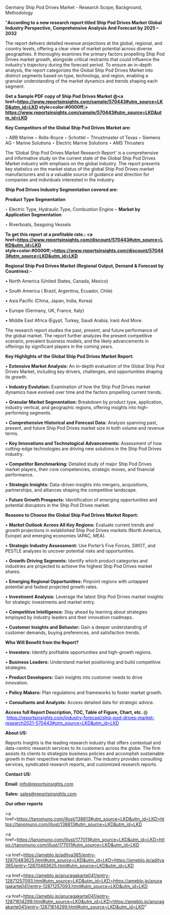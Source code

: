 Germany Ship Pod Drives Market - Research Scope, Background, Methodology

"<strong>According to a new research report titled Ship Pod Drives Market Global Industry Perspective, Comprehensive Analysis And Forecast by 2025 – 2032</strong>

The report delivers detailed revenue projections at the global, regional, and country levels, offering a clear view of market potential across diverse geographies. It thoroughly examines the primary factors propelling Ship Pod Drives market growth, alongside critical restraints that could influence the industry's trajectory during the forecast period. To ensure an in-depth analysis, the report categorizes the Global Ship Pod Drives Market into distinct segments based on type, technology, and region, enabling a granular understanding of the market dynamics and trends shaping each segment.

<strong>Get a Sample PDF copy of Ship Pod Drives Market </strong><strong>@<a href=https://www.reportsinsights.com/sample/570443#utm_source=LKD&utm_id=LKD style=color:#0000ff;> https://www.reportsinsights.com/sample/570443#utm_source=LKD&utm_id=LKD</a></strong></font>

<strong>Key Competitors of the Global Ship Pod Drives Market are:</strong>

‣ ABB Marine
‣ Rolls-Royce
‣ Schottel
‣ Thrustmaster of Texas
‣ Siemens AG - Marine Solutions
‣ Electric Marine Solutions
‣ AMS Thrusters

The ‘Global Ship Pod Drives Market Research Report’ is a comprehensive and informative study on the current state of the Global Ship Pod Drives Market industry with emphasis on the global industry. The report presents key statistics on the market status of the global Ship Pod Drives market manufacturers and is a valuable source of guidance and direction for companies and individuals interested in the industry.

<strong>Ship Pod Drives Industry Segmentation covered are:</strong>

<strong>Product Type Segmentation</strong>

‣ Electric Type, Hydraulic Type, Combustion Engine
‣ 
<strong>Market by Application Segmentation</strong>

‣ Riverboats, Seagoing Vessels

<strong>To get this report at a profitable rate.: <a href=https://www.reportsinsights.com/discount/570443#utm_source=LKD&utm_id=LKD style=color:#0000ff;>https://www.reportsinsights.com/discount/570443#utm_source=LKD&utm_id=LKD</a></strong></font>

<strong>Regional Ship Pod Drives Market (Regional Output, Demand &amp; Forecast by Countries):-</strong>

• North America (United States, Canada, Mexico)

• South America ( Brazil, Argentina, Ecuador, Chile)

• Asia Pacific (China, Japan, India, Korea)

• Europe (Germany, UK, France, Italy)

• Middle East Africa (Egypt, Turkey, Saudi Arabia, Iran) And More.

The research report studies the past, present, and future performance of the global market. The report further analyzes the present competitive scenario, prevalent business models, and the likely advancements in offerings by significant players in the coming years.

<strong>Key Highlights of the Global Ship Pod Drives Market Report:</strong>

• <strong>Extensive Market Analysis:</strong> An in-depth evaluation of the Global Ship Pod Drives Market, including key drivers, challenges, and opportunities shaping its growth.

• <strong>Industry Evolution:</strong> Examination of how the Ship Pod Drives market dynamics have evolved over time and the factors propelling current trends.

• <strong>Granular Market Segmentation:</strong> Breakdown by product type, application, industry vertical, and geographic regions, offering insights into high-performing segments.

• <strong>Comprehensive Historical and Forecast Data:</strong> Analysis spanning past, present, and future Ship Pod Drives market size in both volume and revenue terms.

• <strong>Key Innovations and Technological Advancements:</strong> Assessment of how cutting-edge technologies are driving new solutions in the Ship Pod Drives industry.

• <strong>Competitor Benchmarking:</strong> Detailed study of major Ship Pod Drives market players, their core competencies, strategic moves, and financial performance.

• <strong>Strategic Insights:</strong> Data-driven insights into mergers, acquisitions, partnerships, and alliances shaping the competitive landscape.

• <strong>Future Growth Prospects:</strong> Identification of emerging opportunities and potential disruptors in the Ship Pod Drives market.

<strong>Reasons to Choose the Global Ship Pod Drives Market Report:</strong>

• <strong>Market Outlook Across All Key Regions:</strong> Evaluate current trends and growth projections in established Ship Pod Drives markets (North America, Europe) and emerging economies (APAC, MEA).

• <strong>Strategic Industry Assessment:</strong> Use Porter’s Five Forces, SWOT, and PESTLE analyses to uncover potential risks and opportunities.

• <strong>Growth-Driving Segments:</strong> Identify which product categories and industries are projected to achieve the highest Ship Pod Drives market shares.

• <strong>Emerging Regional Opportunities:</strong> Pinpoint regions with untapped potential and fastest projected growth rates.

• <strong>Investment Analysis:</strong> Leverage the latest Ship Pod Drives market insights for strategic investments and market entry.

• <strong>Competitive Intelligence:</strong> Stay ahead by learning about strategies employed by industry leaders and their innovation roadmaps.

• <strong>Customer Insights and Behavior:</strong> Gain a deeper understanding of customer demands, buying preferences, and satisfaction trends.

<strong>Who Will Benefit from the Report?</strong>

• <strong>Investors:</strong> Identify profitable opportunities and high-growth regions.

• <strong>Business Leaders:</strong> Understand market positioning and build competitive strategies.

• <strong>Product Developers:</strong> Gain insights into customer needs to drive innovation.

• <strong>Policy Makers:</strong> Plan regulations and frameworks to foster market growth.

• <strong>Consultants and Analysts:</strong> Access detailed data for strategic advice.
</ul>
<strong>Access full Report Description, TOC, Table of Figure, Chart, etc. </strong>@  <a href=https://reportsinsights.com/industry-forecast/ship-pod-drives-market-research2021-570443#utm_source=LKD&utm_id=LKD style=color:#0000ff;>https://reportsinsights.com/industry-forecast/ship-pod-drives-market-research2021-570443#utm_source=LKD&utm_id=LKD</a></font>

<strong><strong>About US</strong>:</strong>

Reports Insights is the leading research industry that offers contextual and data-centric research services to its customers across the globe. The firm assists its clients to strategize business policies and accomplish sustainable growth in their respective market domain. The industry provides consulting services, syndicated research reports, and customized research reports.

<strong>Contact US:</strong>

<p class=""""><b>Email:</b> <a href=mailto:info@reportsinsights.com>info@reportsinsights.com</a></p>
<p class=""""><b>Sales:</b> <a href=mailto:sales@reportsinsights.com>sales@reportsinsights.com</a></p>

<strong>Our other reports</strong>

<a href=https://tanomuno.com/illust/138813#utm_source=LKD&utm_id=LKD>https://tanomuno.com/illust/138813#utm_source=LKD&utm_id=LKD</a>

<a href=https://tanomuno.com/illust/177011#utm_source=LKD&utm_id=LKD>https://tanomuno.com/illust/177011#utm_source=LKD&utm_id=LKD</a>

<a href=https://ameblo.jp/aditya365/entry-12870483625.html#utm_source=LKD&utm_id=LKD>https://ameblo.jp/aditya365/entry-12870483625.html#utm_source=LKD&utm_id=LKD</a>

<a href=https://ameblo.jp/anuragakarte041/entry-12871257093.html#utm_source=LKD&utm_id=LKD>https://ameblo.jp/anuragakarte041/entry-12871257093.html#utm_source=LKD&utm_id=LKD</a>

<a href=https://ameblo.jp/anuragakarte041/entry-12871614299.html#utm_source=LKD&utm_id=LKD>https://ameblo.jp/anuragakarte041/entry-12871614299.html#utm_source=LKD&utm_id=LKD</a>"
